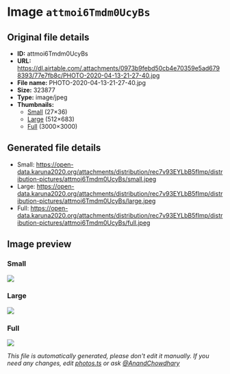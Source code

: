 # Image `attmoi6Tmdm0UcyBs`

## Original file details

- **ID:** attmoi6Tmdm0UcyBs
- **URL:** https://dl.airtable.com/.attachments/0973b9febd50cb4e70359e5ad6798393/77e7fb8c/PHOTO-2020-04-13-21-27-40.jpg
- **File name:** PHOTO-2020-04-13-21-27-40.jpg
- **Size:** 323877
- **Type:** image/jpeg
- **Thumbnails:**
  - [Small](https://dl.airtable.com/.attachmentThumbnails/5bda92c27f69e17cf514959595e0b329/68737e41) (27×36)
  - [Large](https://dl.airtable.com/.attachmentThumbnails/c4ff8347831c83e7ed08a33875cb9c34/c1467409) (512×683)
  - [Full](https://dl.airtable.com/.attachmentThumbnails/61afd0980d53d0414e3a0ef729631f42/2d153e43) (3000×3000)

## Generated file details

- Small: https://open-data.karuna2020.org/attachments/distribution/rec7v93EYLbB5fImp/distribution-pictures/attmoi6Tmdm0UcyBs/small.jpeg
- Large: https://open-data.karuna2020.org/attachments/distribution/rec7v93EYLbB5fImp/distribution-pictures/attmoi6Tmdm0UcyBs/large.jpeg
- Full: https://open-data.karuna2020.org/attachments/distribution/rec7v93EYLbB5fImp/distribution-pictures/attmoi6Tmdm0UcyBs/full.jpeg

## Image preview

### Small

![](https://open-data.karuna2020.org/attachments/distribution/rec7v93EYLbB5fImp/distribution-pictures/attmoi6Tmdm0UcyBs/small.jpeg)

### Large

![](https://open-data.karuna2020.org/attachments/distribution/rec7v93EYLbB5fImp/distribution-pictures/attmoi6Tmdm0UcyBs/large.jpeg)

### Full

![](https://open-data.karuna2020.org/attachments/distribution/rec7v93EYLbB5fImp/distribution-pictures/attmoi6Tmdm0UcyBs/full.jpeg)

_This file is automatically generated, please don't edit it manually. If you need any changes, edit [photos.ts](/photos.ts) or ask [@AnandChowdhary](https://github.com/AnandChowdhary)_
